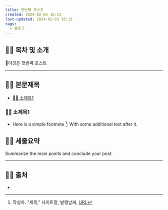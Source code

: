 ```yaml
---
title: 첫번째 포스트
created: 2024-02-03 16:13
last-updated: 2024-02-03 16:13
tags:
  - 블로그
---
```


## 👯‍♂️ 목차 및 소개

이것은 첫번째 포스트



--- 

## 👯‍♂️ 본문제목

- [👯‍♂️ 소제목1](#%F0%9F%91%AF%E2%80%8D%E2%99%82%EF%B8%8F%20%EC%86%8C%EC%A0%9C%EB%AA%A91)


### 👯‍♂️ 소제목1

- Here is a simple footnote [^1]:  With some additional text after it.

## 👯‍♂️ 세줄요약

Summarize the main points and conclude your post.

--- 

## 👯‍♂️ 출처

- [^1]:  작성자. "제목," 사이트명, 발행날짜, [URL](www.naver.com)

